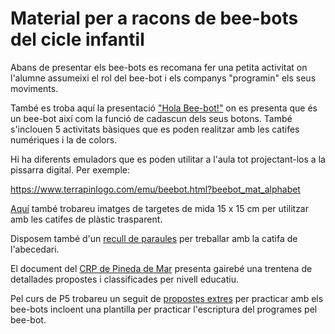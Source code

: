 # Material per a racons de bee-bots del cicle infantil

Abans de presentar els bee-bots es recomana fer una petita activitat on l'alumne assumeixi el rol del bee-bot i els companys "programin" els seus moviments.

També es troba aquí la presentació ["Hola Bee-bot!"](https://github.com/Scratch-BiP/Recursos/blob/master/Cicle%20infantil/P3/Presentaci%C3%B3%20-%20Hola%20Bee-bot!.pdf) on es presenta que és un bee-bot així com la funció de cadascun dels seus botons. També s'inclouen 5 activitats bàsiques que es poden realitzar amb les catifes numériques i la de colors.

Hi ha diferents emuladors que es poden utilitar a l'aula tot projectant-los a la pissarra digital. Per exemple:

https://www.terrapinlogo.com/emu/beebot.html?beebot_mat_alphabet

[Aquí](https://github.com/Scratch-BiP/Recursos/tree/master/Cicle%20infantil/P4/Targetes) també trobareu imatges de targetes de mida 15 x 15 cm per utilitzar amb les catifes de plàstic trasparent.

Disposem també d'un [recull de paraules](https://github.com/Scratch-BiP/Recursos/blob/master/Cicle%20infantil/P4/100paraules.pdf) per treballar amb la catifa de l'abecedari.

El document del [CRP de Pineda de Mar](https://github.com/Scratch-BiP/Recursos/blob/master/Cicle%20infantil/P4/Recull_experi%C3%A8ncies_beebots_CRP_Pineda_2017-18.pdf) presenta gairebé una trentena de detallades propostes i classificades per nivell educatiu.

Pel curs de P5 trobareu un seguit de [propostes extres](https://github.com/Scratch-BiP/Recursos/tree/master/Cicle%20infantil/P5) per practicar amb els bee-bots incloent una plantilla per practicar l'escriptura del programes pel bee-bot.
